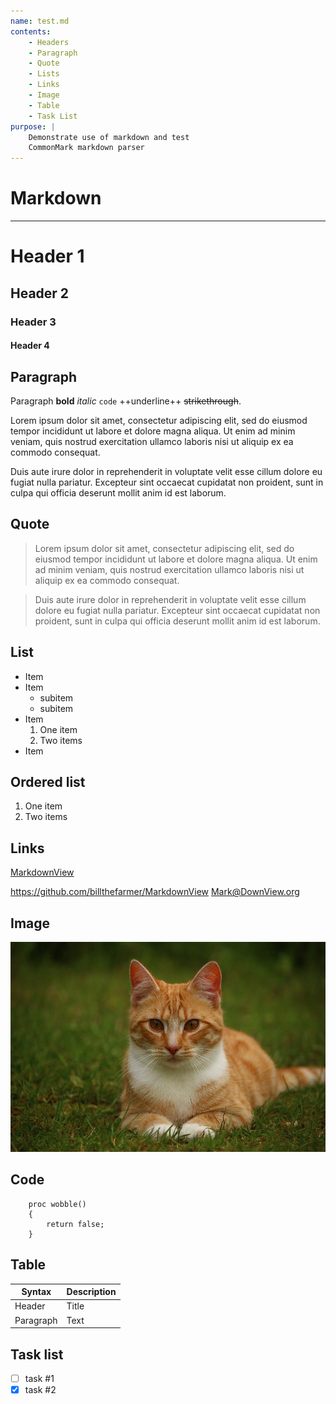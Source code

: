 ```yaml
---
name: test.md
contents:
    - Headers
    - Paragraph
    - Quote
    - Lists
    - Links
    - Image
    - Table
    - Task List
purpose: |
    Demonstrate use of markdown and test
    CommonMark markdown parser
---
```

# Markdown
---
# Header 1
## Header 2
### Header 3
#### Header 4

## Paragraph
Paragraph **bold** *italic* `code` ++underline++ ~~strikethrough~~.

Lorem ipsum dolor sit amet, consectetur adipiscing elit, sed do
eiusmod tempor incididunt ut labore et dolore magna aliqua. Ut enim ad
minim veniam, quis nostrud exercitation ullamco laboris nisi ut
aliquip ex ea commodo consequat.

Duis aute irure dolor in reprehenderit in voluptate velit esse cillum
dolore eu fugiat nulla pariatur. Excepteur sint occaecat cupidatat non
proident, sunt in culpa qui officia deserunt mollit anim id est
laborum.

## Quote
>Lorem ipsum dolor sit amet, consectetur adipiscing elit, sed do
eiusmod tempor incididunt ut labore et dolore magna aliqua. Ut enim ad
minim veniam, quis nostrud exercitation ullamco laboris nisi ut
aliquip ex ea commodo consequat.

>Duis aute irure dolor in reprehenderit in voluptate velit esse cillum
dolore eu fugiat nulla pariatur. Excepteur sint occaecat cupidatat non
proident, sunt in culpa qui officia deserunt mollit anim id est
laborum.

## List
* Item
* Item
  + subitem
  + subitem
* Item
  1. One item
  2. Two items
* Item

## Ordered list
1. One item
2. Two items

## Links
[MarkdownView](https://github.com/billthefarmer/MarkdownView)

https://github.com/billthefarmer/MarkdownView Mark@DownView.org

## Image
![cat](cat.jpg)

## Code
```
    proc wobble()
    {
        return false;
    }
```

## Table
| Syntax | Description |
| --- | --- |
| Header | Title |
| Paragraph | Text |

## Task list
- [ ] task #1
- [x] task #2
